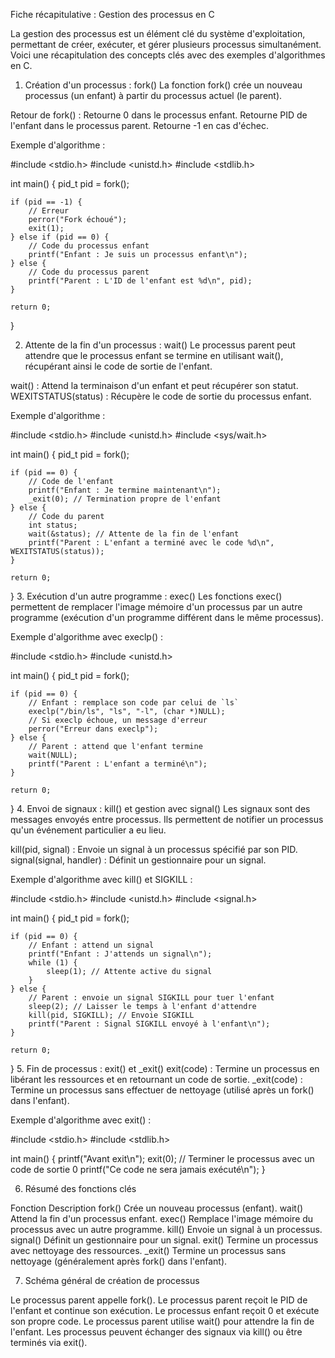 Fiche récapitulative : Gestion des processus en C

La gestion des processus est un élément clé du système d'exploitation, permettant de créer, exécuter, et gérer plusieurs processus simultanément. Voici une récapitulation des concepts clés avec des exemples d'algorithmes en C.

1. Création d'un processus : fork()
La fonction fork() crée un nouveau processus (un enfant) à partir du processus actuel (le parent).

Retour de fork() :
Retourne 0 dans le processus enfant.
Retourne PID de l'enfant dans le processus parent.
Retourne -1 en cas d'échec.

Exemple d'algorithme :

#include <stdio.h>
#include <unistd.h>
#include <stdlib.h>

int main() {
    pid_t pid = fork();

    if (pid == -1) {
        // Erreur
        perror("Fork échoué");
        exit(1);
    } else if (pid == 0) {
        // Code du processus enfant
        printf("Enfant : Je suis un processus enfant\n");
    } else {
        // Code du processus parent
        printf("Parent : L'ID de l'enfant est %d\n", pid);
    }

    return 0;
}


2. Attente de la fin d'un processus : wait()
Le processus parent peut attendre que le processus enfant se termine en utilisant wait(), récupérant ainsi le code de sortie de l'enfant.

wait() : Attend la terminaison d'un enfant et peut récupérer son statut.
WEXITSTATUS(status) : Récupère le code de sortie du processus enfant.


Exemple d'algorithme :

#include <stdio.h>
#include <unistd.h>
#include <sys/wait.h>

int main() {
    pid_t pid = fork();

    if (pid == 0) {
        // Code de l'enfant
        printf("Enfant : Je termine maintenant\n");
        _exit(0); // Termination propre de l'enfant
    } else {
        // Code du parent
        int status;
        wait(&status); // Attente de la fin de l'enfant
        printf("Parent : L'enfant a terminé avec le code %d\n", WEXITSTATUS(status));
    }

    return 0;
}
3. Exécution d'un autre programme : exec()
Les fonctions exec() permettent de remplacer l'image mémoire d'un processus par un autre programme (exécution d'un programme différent dans le même processus).

Exemple d'algorithme avec execlp() :

#include <stdio.h>
#include <unistd.h>

int main() {
    pid_t pid = fork();

    if (pid == 0) {
        // Enfant : remplace son code par celui de `ls`
        execlp("/bin/ls", "ls", "-l", (char *)NULL);
        // Si execlp échoue, un message d'erreur
        perror("Erreur dans execlp");
    } else {
        // Parent : attend que l'enfant termine
        wait(NULL);
        printf("Parent : L'enfant a terminé\n");
    }

    return 0;
}
4. Envoi de signaux : kill() et gestion avec signal()
Les signaux sont des messages envoyés entre processus. Ils permettent de notifier un processus qu'un événement particulier a eu lieu.

kill(pid, signal) : Envoie un signal à un processus spécifié par son PID.
signal(signal, handler) : Définit un gestionnaire pour un signal.

Exemple d'algorithme avec kill() et SIGKILL :

#include <stdio.h>
#include <unistd.h>
#include <signal.h>

int main() {
    pid_t pid = fork();

    if (pid == 0) {
        // Enfant : attend un signal
        printf("Enfant : J'attends un signal\n");
        while (1) {
            sleep(1); // Attente active du signal
        }
    } else {
        // Parent : envoie un signal SIGKILL pour tuer l'enfant
        sleep(2); // Laisser le temps à l'enfant d'attendre
        kill(pid, SIGKILL); // Envoie SIGKILL
        printf("Parent : Signal SIGKILL envoyé à l'enfant\n");
    }

    return 0;
}
5. Fin de processus : exit() et _exit()
exit(code) : Termine un processus en libérant les ressources et en retournant un code de sortie.
_exit(code) : Termine un processus sans effectuer de nettoyage (utilisé après un fork() dans l'enfant).

Exemple d'algorithme avec exit() :

#include <stdio.h>
#include <stdlib.h>

int main() {
    printf("Avant exit\n");
    exit(0);  // Terminer le processus avec un code de sortie 0
    printf("Ce code ne sera jamais exécuté\n");
}

6. Résumé des fonctions clés

Fonction	Description
fork()	Crée un nouveau processus (enfant).
wait()	Attend la fin d'un processus enfant.
exec()	Remplace l'image mémoire du processus avec un autre programme.
kill()	Envoie un signal à un processus.
signal()	Définit un gestionnaire pour un signal.
exit()	Termine un processus avec nettoyage des ressources.
_exit()	Termine un processus sans nettoyage (généralement après fork() dans l'enfant).


7. Schéma général de création de processus

Le processus parent appelle fork().
Le processus parent reçoit le PID de l'enfant et continue son exécution.
Le processus enfant reçoit 0 et exécute son propre code.
Le processus parent utilise wait() pour attendre la fin de l'enfant.
Les processus peuvent échanger des signaux via kill() ou être terminés via exit().